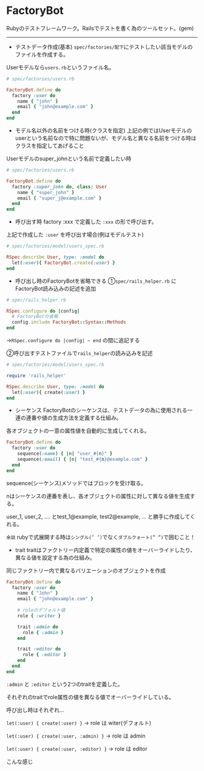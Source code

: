 # FactoryBot
Rubyのテストフレームワーク。Railsでテストを書く為のツールセット。(gem)

---

- テストデータ作成(基本)
`spec/factories/配下`にテストしたい該当モデルのファイルを作成する。

Userモデルなら`users.rb`というファイル名。
```ruby
# spec/factories/users.rb

FactoryBot.define do
  factory :user do
    name { "john" }
    email { "john@example.com" }
  end
end
```

- モデル名以外の名前をつける時(クラスを指定)
上記の例ではUserモデルのuserという名前なので特に問題ないが、モデル名と異なる名前をつける時はクラスを指定してあげること

Userモデルのsuper_johnという名前で定義したい時
```ruby
# spec/factories/users.rb

FactoryBot.define do
  factory :super_john do, class: User
    name { "super_john" }
    email { "super_j@example.com" }
  end
end
```

- 呼び出す時
factory :xxx で定義した `:xxx` の形で呼び出す。

上記で作成した `:user` を呼び出す場合(例はモデルテスト)
```ruby
# spec/factories/model/users_spec.rb

RSpec.describe User, type: :model do
  let(:user){ FactoryBot.create(:user) }
end
```

- 呼び出し時のFactoryBotを省略できる
①`spec/rails_helper.rb` にFactoryBot読み込みの記述を追加
```ruby
# spec/rails_helper.rb

RSpec.configure do |config|
  # FactoryBotの省略
  config.include FactoryBot::Syntax::Methods
end
```
→`RSpec.configure do |config| ~ end` の間に追記する

②呼び出すテストファイルで`rails_helper`の読み込みを記述
```ruby
# spec/factories/model/users_spec.rb

require 'rails_helper'

RSpec.describe User, type: :model do
  let(:user){ create(:user) }
end
```

- シーケンス
FactoryBotのシーケンスは、テストデータの為に使用される一連の連番や値の生成方法を定義する仕組み。

各オブジェクトの一意の属性値を自動的に生成してくれる。

```ruby
FactoryBot.define do
  factory :user do
    sequence(:name) { |n| "user_#{n}" }
    sequence(:email) { |n| "test_#{n}@example.com" }
  end
end
```
sequence(シーケンス)メソッドではブロックを受け取る。

nはシーケンスの連番を表し、各オブジェクトの属性に対して異なる値を生成する。

user_1, user_2, …. とtest_1@example, test2@example, … と勝手に作成してくれる。

`余談`
rubyで式展開する時は`シングル(’ ’)`でなく`ダブルクォート(” ”)`で囲むこと！

- trait
traitはファクトリー内定義で特定の属性の値をオーバーライドしたり、異なる値を設定する為の仕組み。

同じファクトリー内で異なるバリエーションのオブジェクトを作成

```ruby
FactoryBot.define do
  factory :user do
    name { "John" }
    email { "john@example.com" }
		
    # roleのデフォルト値
    role { :writer }

    trait :admin do
      role { :admin }
    end

    trait :editor do
      role { :editor }
    end
  end
end
```
`:admin` と `:editor` という2つのtraitを定義した。

それぞれのtraitでrole属性の値を異なる値でオーバーライドしている。

呼び出し時はそれぞれ...

`let(:user) { create(:user) }` → role は witer(デフォルト)

`let(:user) { create(:user, :admin) }` → role は admin

`let(:user) { create(:user, :editor) }` → role は editor

こんな感じ
